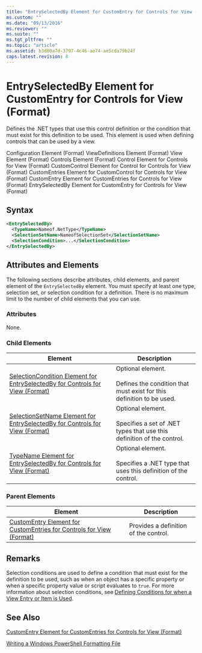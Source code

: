 ```yaml
---
title: "EntrySelectedBy Element for CustomEntry for Controls for View (Format) | Microsoft Docs"
ms.custom: ""
ms.date: "09/13/2016"
ms.reviewer: ""
ms.suite: ""
ms.tgt_pltfrm: ""
ms.topic: "article"
ms.assetid: b3d80a7d-3797-4c46-ae74-ae5cda79b24f
caps.latest.revision: 8
---
```

# EntrySelectedBy Element for CustomEntry for Controls for View (Format)

Defines the .NET types that use this control definition or the condition that must exist for this definition to be used. This element is used when defining controls that can be used by a view.

Configuration Element (Format)
ViewDefinitions Element (Format)
View Element (Format)
Controls Element (Format)
Control Element for Controls for View (Format)
CustomControl Element for Control for Controls for View (Format)
CustomEntries Element for CustomControl for Controls for View (Format)
CustomEntry Element for CustomEntries for Controls for View (Format)
EntrySelectedBy Element for CustomEntry for Controls for View (Format)

## Syntax

```xml
<EntrySelectedBy>
  <TypeName>Nameof.NetType</TypeName>
  <SelectionSetName>NameofSelectionSet</SelectionSetName>
  <SelectionCondition>...</SelectionCondition>
</EntrySelectedBy>
```

## Attributes and Elements

The following sections describe attributes, child elements, and parent element of the `EntrySelectedBy` element. You must specify at least one type, selection set, or selection condition for a definition. There is no maximum limit to the number of child elements that you can use.

### Attributes

None.

### Child Elements

|Element|Description|
|-------------|-----------------|
|[SelectionCondition Element for EntrySelectedBy for Controls for View (Format)](./selectioncondition-element-for-entryselectedby-for-controls-for-view-format.md)|Optional element.<br /><br /> Defines the condition that must exist for this definition to be used.|
|[SelectionSetName Element for EntrySelectedBy for Controls for View (Format)](./selectionsetname-element-for-entryselectedby-for-controls-for-view-format.md)|Optional element.<br /><br /> Specifies a set of .NET types that use this definition of the control.|
|[TypeName Element for EntrySelectedBy for Controls for View (Format)](./typename-element-for-entryselectedby-for-controls-for-view-format.md)|Optional element.<br /><br /> Specifies a .NET type that uses this definition of the control.|

### Parent Elements

|Element|Description|
|-------------|-----------------|
|[CustomEntry Element for CustomEntries for Controls for View (Format)](./customentry-element-for-customentries-for-controls-for-view-format.md)|Provides a definition of the control.|

## Remarks

Selection conditions are used to define a condition that must exist for the definition to be used, such as when an object has a specific property or when a specific property value or script evaluates to `true`. For more information about selection conditions, see [Defining Conditions for when a View Entry or Item is Used](./defining-conditions-for-displaying-data.md).

## See Also

[CustomEntry Element for CustomEntries for Controls for View (Format)](./customentry-element-for-customentries-for-controls-for-view-format.md)

[Writing a Windows PowerShell Formatting File](./writing-a-powershell-formatting-file.md)
